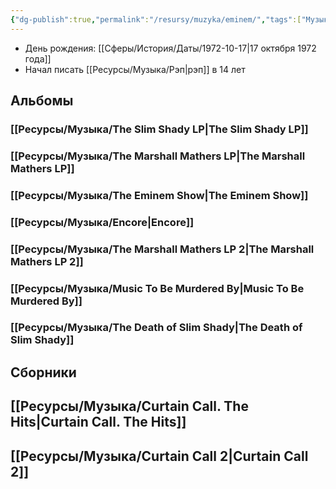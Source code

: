 ```yaml
---
{"dg-publish":true,"permalink":"/resursy/muzyka/eminem/","tags":["Музыка"]}
---
```


- День рождения: [[Сферы/История/Даты/1972-10-17\|17 октября 1972 года]]  
- Начал писать [[Ресурсы/Музыка/Рэп\|рэп]] в 14 лет
## Альбомы 
### [[Ресурсы/Музыка/The Slim Shady LP\|The Slim Shady LP]]
### [[Ресурсы/Музыка/The Marshall Mathers LP\|The Marshall Mathers LP]] 
### [[Ресурсы/Музыка/The Eminem Show\|The Eminem Show]] 
### [[Ресурсы/Музыка/Encore\|Encore]]
### [[Ресурсы/Музыка/The Marshall Mathers LP 2\|The Marshall Mathers LP 2]]
### [[Ресурсы/Музыка/Music To Be Murdered By\|Music To Be Murdered By]]
### [[Ресурсы/Музыка/The Death of Slim Shady\|The Death of Slim Shady]] 
## Сборники 
## [[Ресурсы/Музыка/Curtain Call. The Hits\|Curtain Call. The Hits]] 
## [[Ресурсы/Музыка/Curtain Call 2\|Curtain Call 2]] 